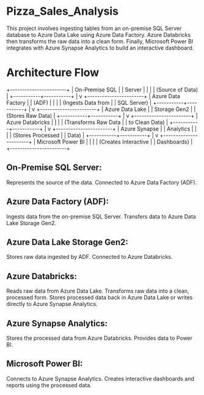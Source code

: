 # Pizza_Sales_Analysis
This project involves ingesting tables from an on-premise SQL Server database to Azure Data Lake using Azure Data Factory. Azure Databricks then transforms the raw data into a clean form. Finally, Microsoft Power BI integrates with Azure Synapse Analytics to build an interactive dashboard.
# Architecture Flow
+-----------------------+
|   On-Premise SQL      |
|      Server           |
|                       |
|  (Source of Data)     |
+-----------+-----------+
            |
            v
+-----------------------+
|   Azure Data Factory  |
|       (ADF)           |
|                       |
| (Ingests Data from    |
|  SQL Server)          |
+-----------+-----------+
            |
            v
+-----------------------+
| Azure Data Lake       |
|  Storage Gen2         |
|  (Stores Raw Data)    |
+-----------+-----------+
            |
            v
+-----------------------+
|   Azure Databricks    |
|                       |
| (Transforms Raw Data  |
|  to Clean Data)       |
+-----------+-----------+
            |
            v
+-----------------------+
|  Azure Synapse        |
|    Analytics          |
|                       |
| (Stores Processed     |
|  Data)                |
+-----------+-----------+
            |
            v
+-----------------------+
|   Microsoft Power BI  |
|                       |
| (Creates Interactive  |
|  Dashboards)          |
+-----------------------+

## On-Premise SQL Server:

Represents the source of the data.
Connected to Azure Data Factory (ADF).
## Azure Data Factory (ADF):

Ingests data from the on-premise SQL Server.
Transfers data to Azure Data Lake Storage Gen2.
## Azure Data Lake Storage Gen2:

Stores raw data ingested by ADF.
Connected to Azure Databricks.
## Azure Databricks:

Reads raw data from Azure Data Lake.
Transforms raw data into a clean, processed form.
Stores processed data back in Azure Data Lake or writes directly to Azure Synapse Analytics.
## Azure Synapse Analytics:

Stores the processed data from Azure Databricks.
Provides data to Power BI.
## Microsoft Power BI:

Connects to Azure Synapse Analytics.
Creates interactive dashboards and reports using the processed data.

